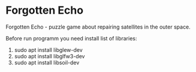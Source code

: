 # Forgotten Echo
Forgotten Echo - puzzle game about repairing satellites in the outer space.

Before run programm you need install list of libraries:
1. sudo apt install libglew-dev
2. sudo apt install libglfw3-dev
3. sudo apt install libsoil-dev
